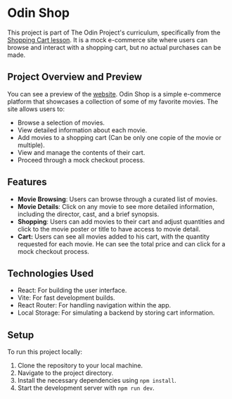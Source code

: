 # Odin Shop

This project is part of The Odin Project's curriculum, specifically from the [Shopping Cart lesson](https://www.theodinproject.com/lessons/node-path-react-new-shopping-cart). It is a mock e-commerce site where users can browse and interact with a shopping cart, but no actual purchases can be made.

## Project Overview and Preview

You can see a preview of the [website](https://cine-shop.netlify.app/shop).
Odin Shop is a simple e-commerce platform that showcases a collection of some of my favorite movies. The site allows users to:

- Browse a selection of movies.
- View detailed information about each movie.
- Add movies to a shopping cart (Can be only one copie of the movie or multiple).
- View and manage the contents of their cart.
- Proceed through a mock checkout process.

## Features

- **Movie Browsing**: Users can browse through a curated list of movies.
- **Movie Details**: Click on any movie to see more detailed information, including the director, cast, and a brief synopsis.
- **Shopping**: Users can add movies to their cart and adjust quantities and click to the movie poster or title to have access to movie detail.
- **Cart:** Users can see all movies added to his cart, with the quantity requested for each movie. He can see the total price and can click for a mock checkout process.

## Technologies Used

- React: For building the user interface.
- Vite: For fast development builds.
- React Router: For handling navigation within the app.
- Local Storage: For simulating a backend by storing cart information.

## Setup

To run this project locally:

1. Clone the repository to your local machine.
2. Navigate to the project directory.
3. Install the necessary dependencies using `npm install`.
4. Start the development server with `npm run dev`.
